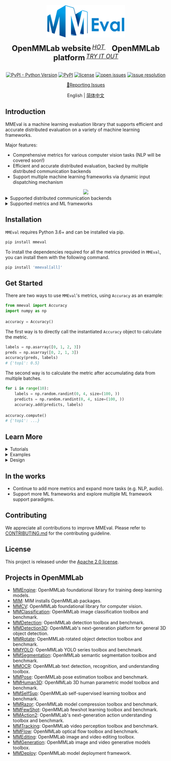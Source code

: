 <div align="center">
  <img src="https://github.com/open-mmlab/mmeval/raw/main/docs/zh_cn/_static/image/mmeval-logo.png" height="100"/>
  <div>&nbsp;</div>
  <div align="center">
    <b><font size="5">OpenMMLab website</font></b>
    <sup>
      <a href="https://openmmlab.com">
        <i><font size="4">HOT</font></i>
      </a>
    </sup>
    &nbsp;&nbsp;&nbsp;&nbsp;
    <b><font size="5">OpenMMLab platform</font></b>
    <sup>
      <a href="https://platform.openmmlab.com">
        <i><font size="4">TRY IT OUT</font></i>
      </a>
    </sup>
  </div>
  <div>&nbsp;</div>

[![PyPI - Python Version](https://img.shields.io/pypi/pyversions/mmeval)](https://pypi.org/project/mmeval/)
[![PyPI](https://img.shields.io/pypi/v/mmeval)](https://pypi.org/project/mmeval)
[![license](https://img.shields.io/github/license/open-mmlab/mmeval.svg)](https://github.com/open-mmlab/mmeval/blob/main/LICENSE)
[![open issues](https://isitmaintained.com/badge/open/open-mmlab/mmeval.svg)](https://github.com/open-mmlab/mmeval/issues)
[![issue resolution](https://isitmaintained.com/badge/resolution/open-mmlab/mmeval.svg)](https://github.com/open-mmlab/mmeval/issues)

[🤔Reporting Issues](https://github.com/open-mmlab/mmeval/issues/new/choose)

</div>

<div align="center">

English | [简体中文](README_zh-CN.md)

</div>

## Introduction

MMEval is a machine learning evaluation library that supports efficient and accurate distributed evaluation on a variety of machine learning frameworks.

Major features:

- Comprehensive metrics for various computer vision tasks (NLP will be covered soon!)
- Efficient and accurate distributed evaluation, backed by multiple distributed communication backends
- Support multiple machine learning frameworks via dynamic input dispatching mechanism

<div  align="center">
  <img src="docs/zh_cn/_static/image/mmeval-arch.png" width="600"/>
</div>

<details>
<summary> Supported distributed communication backends </summary>

|               MPI4Py               |               torch.distributed               |               Horovod               |               paddle.distributed               |               oneflow.comm               |
| :--------------------------------: | :-------------------------------------------: | :---------------------------------: | :--------------------------------------------: | :--------------------------------------: |
| [MPI4PyDist](https://mmeval.readthedocs.io/en/latest/api/generated/mmeval.core.dist_backends.MPI4PyDist.html#mmeval.core.dist_backends.MPI4PyDist) | [TorchCPUDist](https://mmeval.readthedocs.io/en/latest/api/generated/mmeval.core.dist_backends.TorchCPUDist.html#mmeval.core.dist_backends.TorchCPUDist) <br> [TorchCUDADist](https://mmeval.readthedocs.io/en/latest/api/generated/mmeval.core.dist_backends.TorchCUDADist.html#mmeval.core.dist_backends.TorchCUDADist) | [TFHorovodDist](https://mmeval.readthedocs.io/en/latest/api/generated/mmeval.core.dist_backends.TFHorovodDist.html#mmeval.core.dist_backends.TFHorovodDist) | [PaddleDist](https://mmeval.readthedocs.io/en/latest/api/generated/mmeval.core.dist_backends.PaddleDist.html#mmeval.core.dist_backends.PaddleDist) | [OneFlowDist](https://mmeval.readthedocs.io/en/latest/api/generated/mmeval.core.dist_backends.OneFlowDist.html#mmeval.core.dist_backends.OneFlowDist) |

</details>

<details>
<summary> Supported metrics and ML frameworks </summary>

`NOTE: MMEval tested with PyTorch 1.6+, TensorFlow 2.4+, Paddle 2.2+ and OneFlow 0.8+.`

|                                                               Metric                                                                | numpy.ndarray | torch.Tensor | tensorflow.Tensor | paddle.Tensor | oneflow.Tensor |
| :---------------------------------------------------------------------------------------------------------------------------------: | :-----------: | :----------: | :---------------: | :-----------: | :------------: |
|       [Accuracy](https://mmeval.readthedocs.io/en/latest/api/generated/mmeval.metrics.Accuracy.html#mmeval.metrics.Accuracy)        |       ✔       |      ✔       |         ✔         |       ✔       |       ✔        |
| [SingleLabelMetric](https://mmeval.readthedocs.io/en/latest/api/generated/mmeval.metrics.SingleLabelMetric.html#mmeval.metrics.SingleLabelMetric) |       ✔       |      ✔       |                   |               |       ✔        |
| [MultiLabelMetric](https://mmeval.readthedocs.io/en/latest/api/generated/mmeval.metrics.MultiLabelMetric.html#mmeval.metrics.MultiLabelMetric) |       ✔       |      ✔       |                   |               |       ✔        |
| [AveragePrecision](https://mmeval.readthedocs.io/en/latest/api/generated/mmeval.metrics.AveragePrecision.html#mmeval.metrics.AveragePrecision) |       ✔       |      ✔       |                   |               |       ✔        |
|         [MeanIoU](https://mmeval.readthedocs.io/en/latest/api/generated/mmeval.metrics.MeanIoU.html#mmeval.metrics.MeanIoU)         |       ✔       |      ✔       |         ✔         |       ✔       |       ✔        |
|      [VOCMeanAP](https://mmeval.readthedocs.io/en/latest/api/generated/mmeval.metrics.VOCMeanAP.html#mmeval.metrics.VOCMeanAP)      |       ✔       |              |                   |               |                |
|      [OIDMeanAP](https://mmeval.readthedocs.io/en/latest/api/generated/mmeval.metrics.OIDMeanAP.html#mmeval.metrics.OIDMeanAP)      |       ✔       |              |                   |               |                |
| [CocoDetectionMetric](https://mmeval.readthedocs.io/en/latest/api/generated/mmeval.metrics.COCODetectionMetric.html#mmeval.metrics.COCODetectionMetric) |       ✔       |              |                   |               |                |
| [ProposalRecall](https://mmeval.readthedocs.io/en/latest/api/generated/mmeval.metrics.ProposalRecall.html#mmeval.metrics.ProposalRecall) |       ✔       |              |                   |               |                |
|       [F1Metric](https://mmeval.readthedocs.io/en/latest/api/generated/mmeval.metrics.F1Metric.html#mmeval.metrics.F1Metric)        |       ✔       |      ✔       |                   |               |       ✔        |
|       [HmeanIoU](https://mmeval.readthedocs.io/en/latest/api/generated/mmeval.metrics.HmeanIoU.html#mmeval.metrics.HmeanIoU)        |       ✔       |              |                   |               |                |
|   [PCKAccuracy](https://mmeval.readthedocs.io/en/latest/api/generated/mmeval.metrics.PCKAccuracy.html#mmeval.metrics.PCKAccuracy)   |       ✔       |              |                   |               |                |
| [MpiiPCKAccuracy](https://mmeval.readthedocs.io/en/latest/api/generated/mmeval.metrics.MpiiPCKAccuracy.html#mmeval.metrics.MpiiPCKAccuracy) |       ✔       |              |                   |               |                |
| [JhmdbPCKAccuracy](https://mmeval.readthedocs.io/en/latest/api/generated/mmeval.metrics.JhmdbPCKAccuracy.html#mmeval.metrics.JhmdbPCKAccuracy) |       ✔       |              |                   |               |                |
| [EndPointError](https://mmeval.readthedocs.io/en/latest/api/generated/mmeval.metrics.EndPointError.html#mmeval.metrics.EndPointError) |       ✔       |      ✔       |                   |               |       ✔        |
|      [AVAMeanAP](https://mmeval.readthedocs.io/en/latest/api/generated/mmeval.metrics.AVAMeanAP.html#mmeval.metrics.AVAMeanAP)      |       ✔       |              |                   |               |                |
|             [SSIM](https://mmeval.readthedocs.io/en/latest/api/generated/mmeval.metrics.SSIM.html#mmeval.metrics.SSIM)              |       ✔       |              |                   |               |                |
|               [SNR](https://mmeval.readthedocs.io/en/latest/api/generated/mmeval.metrics.SNR.html#mmeval.metrics.SNR)               |       ✔       |              |                   |               |                |
|             [PSNR](https://mmeval.readthedocs.io/en/latest/api/generated/mmeval.metrics.PSNR.html#mmeval.metrics.PSNR)              |       ✔       |              |                   |               |                |
|               [MAE](https://mmeval.readthedocs.io/en/latest/api/generated/mmeval.metrics.MAE.html#mmeval.metrics.MAE)               |       ✔       |              |                   |               |                |
|               [MSE](https://mmeval.readthedocs.io/en/latest/api/generated/mmeval.metrics.MSE.html#mmeval.metrics.MSE)               |       ✔       |              |                   |               |                |

</details>

## Installation

`MMEval` requires Python 3.6+ and can be installed via pip.

```bash
pip install mmeval
```

To install the dependencies required for all the metrics provided in `MMEval`, you can install them with the following command.

```bash
pip install 'mmeval[all]'
```

## Get Started

There are two ways to use `MMEval`'s metrics, using `Accuracy` as an example:

```python
from mmeval import Accuracy
import numpy as np

accuracy = Accuracy()
```

The first way is to directly call the instantiated `Accuracy` object to calculate the metric.

```python
labels = np.asarray([0, 1, 2, 3])
preds = np.asarray([0, 2, 1, 3])
accuracy(preds, labels)
# {'top1': 0.5}
```

The second way is to calculate the metric after accumulating data from multiple batches.

```python
for i in range(10):
    labels = np.random.randint(0, 4, size=(100, ))
    predicts = np.random.randint(0, 4, size=(100, ))
    accuracy.add(predicts, labels)

accuracy.compute()
# {'top1': ...}
```

## Learn More

<details>
<summary>Tutorials</summary>

- [Implementing a Metric](https://mmeval.readthedocs.io/en/latest/tutorials/custom_metric.html)
- [Using Distributed Evaluation](https://mmeval.readthedocs.io/en/latest/tutorials/dist_evaluation.html)

</details>

<details>
<summary>Examples</summary>

- [MMCls](https://mmeval.readthedocs.io/en/latest/examples/mmclassification.html)
- [TensorPack](https://mmeval.readthedocs.io/en/latest/examples/tensorpack.html)
- [PaddleSeg](https://mmeval.readthedocs.io/en/latest/examples/paddleseg.html)

</details>

<details>
<summary>Design</summary>

- [BaseMetric Design](https://mmeval.readthedocs.io/en/latest/design/base_metric.html)
- [Distributed Communication Backend](https://mmeval.readthedocs.io/en/latest/design/distributed_backend.html)
- [Multiple Dispatch](https://mmeval.readthedocs.io/en/latest/design/multiple_dispatch.html)

</details>

## In the works

- Continue to add more metrics and expand more tasks (e.g. NLP, audio).
- Support more ML frameworks and explore multiple ML framework support paradigms.

## Contributing

We appreciate all contributions to improve MMEval. Please refer to [CONTRIBUTING.md](CONTRIBUTING.md) for the contributing guideline.

## License

This project is released under the [Apache 2.0 license](LICENSE).

## Projects in OpenMMLab

- [MMEngine](https://github.com/open-mmlab/mmengine): OpenMMLab foundational library for training deep learning models.
- [MIM](https://github.com/open-mmlab/mim): MIM installs OpenMMLab packages.
- [MMCV](https://github.com/open-mmlab/mmcv): OpenMMLab foundational library for computer vision.
- [MMClassification](https://github.com/open-mmlab/mmclassification): OpenMMLab image classification toolbox and benchmark.
- [MMDetection](https://github.com/open-mmlab/mmdetection): OpenMMLab detection toolbox and benchmark.
- [MMDetection3D](https://github.com/open-mmlab/mmdetection3d): OpenMMLab's next-generation platform for general 3D object detection.
- [MMRotate](https://github.com/open-mmlab/mmrotate): OpenMMLab rotated object detection toolbox and benchmark.
- [MMYOLO](https://github.com/open-mmlab/mmyolo): OpenMMLab YOLO series toolbox and benchmark.
- [MMSegmentation](https://github.com/open-mmlab/mmsegmentation): OpenMMLab semantic segmentation toolbox and benchmark.
- [MMOCR](https://github.com/open-mmlab/mmocr): OpenMMLab text detection, recognition, and understanding toolbox.
- [MMPose](https://github.com/open-mmlab/mmpose): OpenMMLab pose estimation toolbox and benchmark.
- [MMHuman3D](https://github.com/open-mmlab/mmhuman3d): OpenMMLab 3D human parametric model toolbox and benchmark.
- [MMSelfSup](https://github.com/open-mmlab/mmselfsup): OpenMMLab self-supervised learning toolbox and benchmark.
- [MMRazor](https://github.com/open-mmlab/mmrazor): OpenMMLab model compression toolbox and benchmark.
- [MMFewShot](https://github.com/open-mmlab/mmfewshot): OpenMMLab fewshot learning toolbox and benchmark.
- [MMAction2](https://github.com/open-mmlab/mmaction2): OpenMMLab's next-generation action understanding toolbox and benchmark.
- [MMTracking](https://github.com/open-mmlab/mmtracking): OpenMMLab video perception toolbox and benchmark.
- [MMFlow](https://github.com/open-mmlab/mmflow): OpenMMLab optical flow toolbox and benchmark.
- [MMEditing](https://github.com/open-mmlab/mmediting): OpenMMLab image and video editing toolbox.
- [MMGeneration](https://github.com/open-mmlab/mmgeneration): OpenMMLab image and video generative models toolbox.
- [MMDeploy](https://github.com/open-mmlab/mmdeploy): OpenMMLab model deployment framework.
